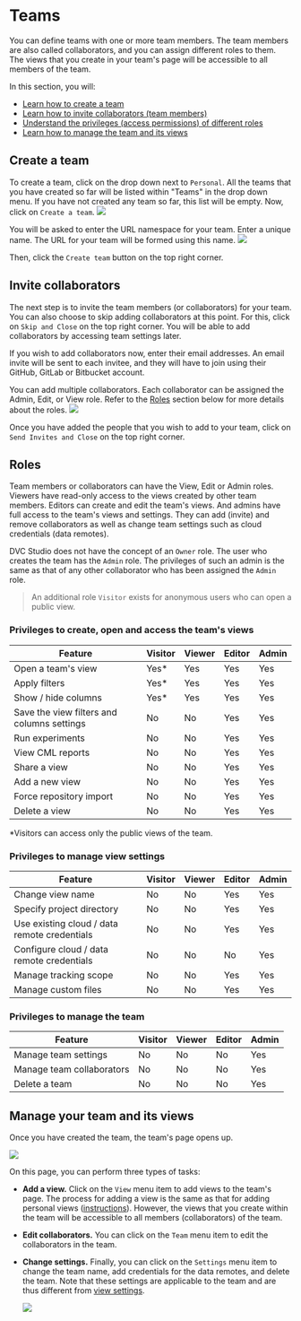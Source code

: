 # Teams

You can define teams with one or more team members. The team members are also
called collaborators, and you can assign different roles to them. The views that
you create in your team's page will be accessible to all members of the team.

In this section, you will:

- [Learn how to create a team](#create-a-team)
- [Learn how to invite collaborators (team members)](#invite-collaborators)
- [Understand the privileges (access permissions) of different roles](#roles)
- [Learn how to manage the team and its views](#manage-your-team-and-its-views)

## Create a team

To create a team, click on the drop down next to `Personal`. All the teams that
you have created so far will be listed within "Teams" in the drop down menu. If
you have not created any team so far, this list will be empty. Now, click on
`Create a team`. ![](https://static.iterative.ai/img/studio/team_create.png)

You will be asked to enter the URL namespace for your team. Enter a unique name.
The URL for your team will be formed using this name.
![](https://static.iterative.ai/img/studio/team_enter_name.png)

Then, click the `Create team` button on the top right corner.

## Invite collaborators

The next step is to invite the team members (or collaborators) for your team.
You can also choose to skip adding collaborators at this point. For this, click
on `Skip and Close` on the top right corner. You will be able to add
collaborators by accessing team settings later.

If you wish to add collaborators now, enter their email addresses. An email
invite will be sent to each invitee, and they will have to join using their
GitHub, GitLab or Bitbucket account.

You can add multiple collaborators. Each collaborator can be assigned the Admin,
Edit, or View role. Refer to the [Roles](#roles) section below for more details
about the roles. ![](https://static.iterative.ai/img/studio/team_roles.png)

Once you have added the people that you wish to add to your team, click on
`Send Invites and Close` on the top right corner.

## Roles

Team members or collaborators can have the View, Edit or Admin roles. Viewers
have read-only access to the views created by other team members. Editors can
create and edit the team's views. And admins have full access to the team's
views and settings. They can add (invite) and remove collaborators as well as
change team settings such as cloud credentials (data remotes).

DVC Studio does not have the concept of an `Owner` role. The user who creates
the team has the `Admin` role. The privileges of such an admin is the same as
that of any other collaborator who has been assigned the `Admin` role.

> An additional role `Visitor` exists for anonymous users who can open a public
> view.

### Privileges to create, open and access the team's views

| Feature                                    | Visitor | Viewer | Editor | Admin |
| ------------------------------------------ | ------- | ------ | ------ | ----- |
| Open a team's view                         | Yes\*   | Yes    | Yes    | Yes   |
| Apply filters                              | Yes\*   | Yes    | Yes    | Yes   |
| Show / hide columns                        | Yes\*   | Yes    | Yes    | Yes   |
| Save the view filters and columns settings | No      | No     | Yes    | Yes   |
| Run experiments                            | No      | No     | Yes    | Yes   |
| View CML reports                           | No      | No     | Yes    | Yes   |
| Share a view                               | No      | No     | Yes    | Yes   |
| Add a new view                             | No      | No     | Yes    | Yes   |
| Force repository import                    | No      | No     | Yes    | Yes   |
| Delete a view                              | No      | No     | Yes    | Yes   |

\*Visitors can access only the public views of the team.

### Privileges to manage view settings

| Feature                                      | Visitor | Viewer | Editor | Admin |
| -------------------------------------------- | ------- | ------ | ------ | ----- |
| Change view name                             | No      | No     | Yes    | Yes   |
| Specify project directory                    | No      | No     | Yes    | Yes   |
| Use existing cloud / data remote credentials | No      | No     | Yes    | Yes   |
| Configure cloud / data remote credentials    | No      | No     | No     | Yes   |
| Manage tracking scope                        | No      | No     | Yes    | Yes   |
| Manage custom files                          | No      | No     | Yes    | Yes   |

### Privileges to manage the team

| Feature                   | Visitor | Viewer | Editor | Admin |
| ------------------------- | ------- | ------ | ------ | ----- |
| Manage team settings      | No      | No     | No     | Yes   |
| Manage team collaborators | No      | No     | No     | Yes   |
| Delete a team             | No      | No     | No     | Yes   |

## Manage your team and its views

Once you have created the team, the team's page opens up.

![](https://static.iterative.ai/img/studio/team_page.png)

On this page, you can perform three types of tasks:

- **Add a view.** Click on the `View` menu item to add views to the team's page.
  The process for adding a view is the same as that for adding personal views
  ([instructions](/doc/studio/user-guide/views/create-view)). However, the views
  that you create within the team will be accessible to all members
  (collaborators) of the team.

- **Edit collaborators.** You can click on the `Team` menu item to edit the
  collaborators in the team.

- **Change settings.** Finally, you can click on the `Settings` menu item to
  change the team name, add credentials for the data remotes, and delete the
  team. Note that these settings are applicable to the team and are thus
  different from [view settings](/doc/studio/user-guide/views/view-settings).

  ![](https://static.iterative.ai/img/studio/team_settings.png)
